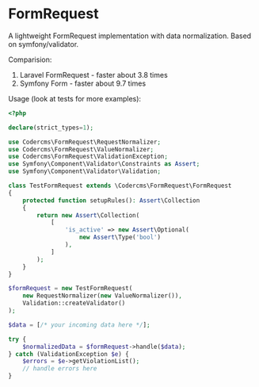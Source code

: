 # FormRequest
A lightweight FormRequest implementation with data normalization.
Based on symfony/validator.

Comparision:
1. Laravel FormRequest - faster about 3.8 times
2. Symfony Form - faster about 9.7 times

Usage (look at tests for more examples):
```php
<?php

declare(strict_types=1);

use Codercms\FormRequest\RequestNormalizer;
use Codercms\FormRequest\ValueNormalizer;
use Codercms\FormRequest\ValidationException;
use Symfony\Component\Validator\Constraints as Assert;
use Symfony\Component\Validator\Validation;

class TestFormRequest extends \Codercms\FormRequest\FormRequest
{
    protected function setupRules(): Assert\Collection
    {
        return new Assert\Collection(
            [
                'is_active' => new Assert\Optional(
                    new Assert\Type('bool')
                ),
            ]
        );
    }
}

$formRequest = new TestFormRequest(
    new RequestNormalizer(new ValueNormalizer()), 
    Validation::createValidator()
);

$data = [/* your incoming data here */];

try {
    $normalizedData = $formRequest->handle($data);
} catch (ValidationException $e) {
    $errors = $e->getViolationList();
    // handle errors here
}
```
